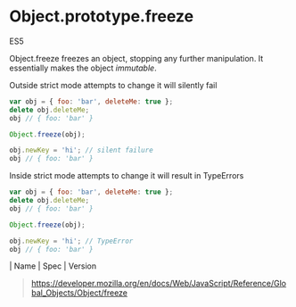 # Object.prototype.freeze

<div class="spec">ES5</div>

Object.freeze freezes an object, stopping any further manipulation. It essentially makes the object *immutable*.

Outside strict mode attempts to change it will silently fail

```javascript
var obj = { foo: 'bar', deleteMe: true };
delete obj.deleteMe;
obj // { foo: 'bar' }

Object.freeze(obj);

obj.newKey = 'hi'; // silent failure
obj // { foo: 'bar' }
```

Inside strict mode attempts to change it will result in TypeErrors
```javascript
var obj = { foo: 'bar', deleteMe: true };
delete obj.deleteMe;
obj // { foo: 'bar' }

Object.freeze(obj);

obj.newKey = 'hi'; // TypeError
obj // { foo: 'bar' }
```

| Name | Spec | Version
> https://developer.mozilla.org/en/docs/Web/JavaScript/Reference/Global_Objects/Object/freeze
